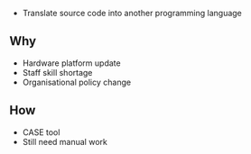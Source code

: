 - Translate source code into another programming language

## Why
- Hardware platform update
- Staff skill shortage
- Organisational policy change

## How
- CASE tool
- Still need manual work